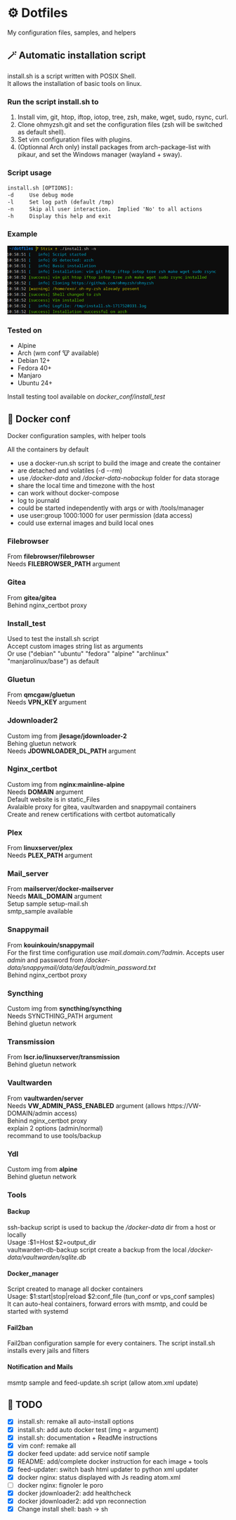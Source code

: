 # ⚙️ Dotfiles
My configuration files, samples, and helpers

## 🪄 Automatic installation script

install.sh is a script written with POSIX Shell.\
It allows the installation of basic tools on linux.

### Run the script install.sh to
1. Install vim, git, htop, iftop, iotop, tree, zsh, make, wget, sudo, rsync, curl.
2. Clone ohmyzsh.git and set the configuration files (zsh will be switched as default shell).
3. Set vim configuration files with plugins.
4. (Optionnal Arch only) install packages from arch-package-list with pikaur, and set the Windows manager (wayland + sway).

### Script usage
```
install.sh [OPTIONS]:
-d     Use debug mode
-l     Set log path (default /tmp)
-n     Skip all user interaction.  Implied 'No' to all actions
-h     Display this help and exit
```

### Example
![script_execution_sample](sample.png)

### Tested on
* Alpine
* Arch (wm conf 🐮 available)
* Debian 12+
* Fedora 40+
* Manjaro
* Ubuntu 24+

Install testing tool available on *docker_conf/install_test*

## 🐳 Docker conf

Docker configuration samples, with helper tools

All the containers by default
* use a docker-run.sh script to build the image and create the container
* are detached and volatiles (-d --rm)
* use */docker-data* and */docker-data-nobackup* folder for data storage
* share the local time and timezone with the host
* can work without docker-compose
* log to journald
* could be started independently with args or with /tools/manager
* use user:group 1000:1000 for user permission (data access)
* could use external images and build local ones

### Filebrowser
From **filebrowser/filebrowser**\
Needs **FILEBROWSER_PATH** argument

### Gitea
From **gitea/gitea**\
Behind nginx_certbot proxy

### Install_test
Used to test the install.sh script \
Accept custom images string list as arguments\
Or use ("debian" "ubuntu" "fedora" "alpine" "archlinux" "manjarolinux/base") as default

### Gluetun
From **qmcgaw/gluetun**\
Needs **VPN_KEY** argument

### Jdownloader2
Custom img from **jlesage/jdownloader-2**\
Behing gluetun network\
Needs **JDOWNLOADER_DL_PATH** argument

### Nginx_certbot
Custom img from **nginx:mainline-alpine**\
Needs **DOMAIN** argument\
Default website is in static_Files\
Avalaible proxy for gitea, vaultwarden and snappymail containers\
Create and renew certifications with certbot automatically

### Plex
From **linuxserver/plex**\
Needs **PLEX_PATH** argument

### Mail_server
From **mailserver/docker-mailserver**\
Needs **MAIL_DOMAIN** argument\
Setup sample setup-mail.sh\
smtp_sample available

### Snappymail
From **kouinkouin/snappymail**\
For the first time configuration use *mail.domain.com/?admin*. Accepts user *admin* and password from */docker-data/snappymail/_data_/_default_/admin_password.txt*\
Behind nginx_certbot proxy

### Syncthing
Custom img from **syncthing/syncthing**\
Needs SYNCTHING_PATH argument\
Behind gluetun network

### Transmission
From **lscr.io/linuxserver/transmission**\
Behind gluetun network

### Vaultwarden
From **vaultwarden/server**\
Needs **VW_ADMIN_PASS_ENABLED** argument (allows https://VW-DOMAIN/admin access)\
Behind nginx_certbot proxy\
explain 2 options (admin/normal)\
recommand to use tools/backup

### Ydl
Custom img from **alpine**\
Behind gluetun network

### Tools

#### Backup
ssh-backup script is used to backup the */docker-data* dir from a host or locally\
Usage :$1=Host $2=output_dir\
vaultwarden-db-backup script create a backup from the local */docker-data/vaultwarden/sqlite.db*

#### Docker_manager
Script created to manage all docker containers\
Usage: $1:start|stop|reload $2:conf_file (tun_conf or vps_conf samples)\
It can auto-heal containers, forward errors with msmtp, and could be started with systemd

#### Fail2ban
Fail2ban configuration sample for every containers. The script install.sh installs every jails and filters

#### Notification and Mails
msmtp sample and feed-update.sh script (allow atom.xml update)


## 📝 TODO
- [x] install.sh: remake all auto-install options
- [x] install.sh: add auto docker test (img = argument)
- [x] install.sh: documentation + ReadMe instructions
- [x] vim conf: remake all
- [x] docker feed update: add service notif sample
- [x] README: add/complete docker instruction for each image + tools
- [x] feed-updater: switch bash html updater to python xml updater
- [x] docker nginx: status displayed with Js reading atom.xml
- [ ] docker nginx: fignoler le poro
- [x] docker jdownloader2: add healthcheck
- [x] docker jdownloader2: add vpn reconnection
- [x] Change install shell: bash -> sh
